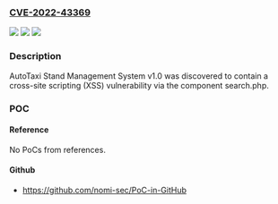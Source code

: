 ### [CVE-2022-43369](https://cve.mitre.org/cgi-bin/cvename.cgi?name=CVE-2022-43369)
![](https://img.shields.io/static/v1?label=Product&message=n%2Fa&color=blue)
![](https://img.shields.io/static/v1?label=Version&message=n%2Fa&color=blue)
![](https://img.shields.io/static/v1?label=Vulnerability&message=n%2Fa&color=brighgreen)

### Description

AutoTaxi Stand Management System v1.0 was discovered to contain a cross-site scripting (XSS) vulnerability via the component search.php.

### POC

#### Reference
No PoCs from references.

#### Github
- https://github.com/nomi-sec/PoC-in-GitHub

